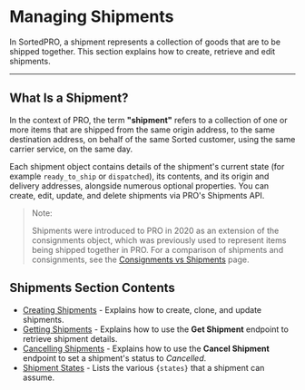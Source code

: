 # Managing Shipments

In SortedPRO, a shipment represents a collection of goods that are to be shipped together. This section explains how to create, retrieve and edit shipments.

---

## What Is a Shipment?

In the context of PRO, the term **"shipment"** refers to a collection of one or more items that are shipped from the same origin address, to the same destination address, on behalf of the same Sorted customer, using the same carrier service, on the same day.

Each shipment object contains details of the shipment's current state (for example `ready_to_ship` or `dispatched`), its contents, and its origin and delivery addresses, alongside numerous optional properties. You can create, edit, update, and delete shipments via PRO's Shipments API.

> <span class="note-header">Note:</span>
>
> Shipments were introduced to PRO in 2020 as an extension of the consignments object, which was previously used to represent items being shipped together in PRO. For a comparison of shipments and consignments, see the [Consignments vs Shipments](/pro/api/shipments/consignments_vs_shipments.html) page.

## Shipments Section Contents

* [Creating Shipments](/pro/api/shipments/creating_shipments.html) - Explains how to create, clone, and update shipments.
* [Getting Shipments](/pro/api/shipments/getting_shipments.html) - Explains how to use the **Get Shipment** endpoint to retrieve shipment details.
* [Cancelling Shipments](/pro/api/shipments/cancelling_shipments.html) - Explains how to use the **Cancel Shipment** endpoint to set a shipment's status to _Cancelled_.
* [Shipment States](/pro/api/shipments/shipment_states.html) - Lists the various `{states}` that a shipment can assume.

<script src="../../scripts/requesttabs.js"></script>
<script src="../../scripts/responsetabs.js"></script>
<script src="../../scripts/copy.js"></script>